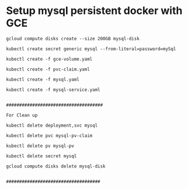 #  Setup mysql persistent docker with GCE 


	gcloud compute disks create --size 200GB mysql-disk

	kubectl create secret generic mysql --from-literal=password=mySql

	kubectl create -f gce-volume.yaml

	kubectl create -f pvc-claim.yaml 

	kubectl create -f mysql.yaml

	kubectl create -f mysql-service.yaml


	#####################################

	For Clean up 

	kubectl delete deployment,svc mysql
	
	kubectl delete pvc mysql-pv-claim
	
	kubectl delete pv mysql-pv
	
	kubectl delete secret mysql

	gcloud compute disks delete mysql-disk


	####################################



